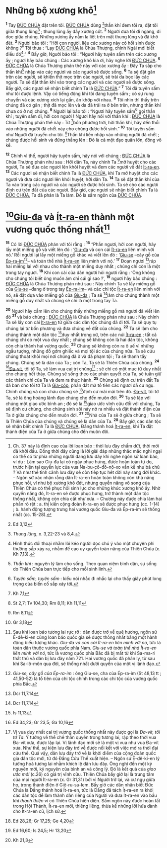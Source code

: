 # Những bộ xương khô[^1]
<sup><b>1</b></sup> Tay [ĐỨC CHÚA]() đặt trên tôi. [ĐỨC CHÚA]() dùng [^1*]thần khí đem tôi ra, đặt tôi giữa thung lũng[^2] ; thung lũng ấy đầy xương cốt. <sup><b>2</b></sup> Người đưa tôi đi ngang, đi dọc giữa chúng. Những xương ấy nằm la liệt trên mặt thung lũng và đã khô đét. <sup><b>3</b></sup> Người bảo tôi : “Hỡi con người, liệu các xương này có hồi sinh được không ?” Tôi thưa : “Lạy [ĐỨC CHÚA]() là Chúa Thượng, chính Ngài mới biết điều đó[^3].” <sup><b>4</b></sup> Bấy giờ, Người bảo tôi : “Ngươi hãy tuyên sấm trên các xương ấy ; ngươi hãy bảo chúng : Các xương khô kia ơi, hãy nghe lời [ĐỨC CHÚA](). <sup><b>5</b></sup> [ĐỨC CHÚA]() là Chúa Thượng phán thế này với các xương ấy : Đây Ta sắp cho thần khí[^4] nhập vào các ngươi và các ngươi sẽ được sống. <sup><b>6</b></sup> Ta sẽ đặt gân trên các ngươi, sẽ khiến thịt mọc trên các ngươi, sẽ trải da bọc lấy các ngươi. Ta sẽ đặt thần khí vào trong các ngươi và các ngươi sẽ được sống. Bấy giờ, các ngươi sẽ nhận biết chính Ta là [ĐỨC CHÚA]().” <sup><b>7</b></sup> Tôi đã tuyên sấm như tôi được lệnh. Vậy có tiếng động khi tôi đang tuyên sấm ; có sự rung chuyển và các xương xích lại gần, ăn khớp với nhau. <sup><b>8</b></sup> Tôi nhìn thì thấy trên chúng đã có gân ; thịt đã mọc lên và da đã trải ra ở bên trên, nhưng thần khí chưa có ở nơi chúng. <sup><b>9</b></sup> Người lại bảo tôi : “Ngươi hãy tuyên sấm[^5] gọi thần khí ; tuyên sấm đi, hỡi con người ! Ngươi hãy nói với thần khí : [ĐỨC CHÚA]() là Chúa Thượng phán thế này : Từ [^2*]bốn phương trời, hỡi thần khí, hãy đến thổi vào những người đã chết này cho chúng được hồi sinh.” <sup><b>10</b></sup> Tôi tuyên sấm như Người đã truyền cho tôi. [^3*]Thần khí liền nhập vào những người đã chết ; chúng được hồi sinh và đứng thẳng lên : Đó là cả một đạo quân lớn, đông vô kể.

<sup><b>12</b></sup> Chính vì thế, ngươi hãy tuyên sấm, hãy nói với chúng : [ĐỨC CHÚA]() là Chúa Thượng phán như sau : Hỡi dân Ta, này chính Ta [^4*]mở huyệt cho các ngươi, Ta sẽ đưa các ngươi lên khỏi huyệt và đem các ngươi về đất [Ít-ra-en](). <sup><b>13</b></sup> Các ngươi sẽ nhận biết chính Ta là [ĐỨC CHÚA](), khi Ta mở huyệt cho các ngươi và đưa các ngươi lên khỏi huyệt, hỡi dân Ta. <sup><b>14</b></sup> Ta sẽ đặt thần khí của Ta vào trong các ngươi và các ngươi sẽ được hồi sinh. Ta sẽ cho các ngươi định cư trên đất của các ngươi. Bấy giờ, các ngươi sẽ nhận biết chính Ta là [ĐỨC CHÚA](), Ta đã phán là Ta làm. Đó là sấm ngôn của [ĐỨC CHÚA]().


# [^5*][Giu-đa]() và [Ít-ra-en]() thành một vương quốc thống nhất[^7]
<sup><b>15</b></sup> Có lời [ĐỨC CHÚA]() phán với tôi rằng : <sup><b>16</b></sup> “Phần ngươi, hỡi con người, hãy lấy một miếng gỗ và viết lên đó : ‘[Giu-đa]() và con cái [Ít-ra-en]() liên minh với nó.’ Rồi ngươi lại lấy một miếng gỗ khác và viết lên đó : ‘[Giu-se]() –cây gỗ của [Ép-ra-im]()[^8]– và toàn thể nhà [Ít-ra-en]() liên minh với nó.’ <sup><b>17</b></sup> Đoạn ngươi [^6*]ráp hai miếng lại với nhau cho thành một miếng duy nhất ; chúng chỉ còn là một trong tay ngươi. <sup><b>18</b></sup> Khi con cái của dân ngươi hỏi ngươi rằng : ‘Ông không cho chúng tôi biết ông muốn ám chỉ cái gì sao ?’, <sup><b>19</b></sup> ngươi hãy bảo chúng : [ĐỨC CHÚA]() là Chúa Thượng phán như sau : Này chính Ta sẽ lấy miếng gỗ của [Giu-se]() –đang ở trong tay [Ép-ra-im]()– và các chi tộc [Ít-ra-en]() liên minh với nó, sẽ đặt dựa vào miếng gỗ của [Giu-đa]() ; Ta sẽ [^7*]làm cho chúng thành một miếng gỗ duy nhất và chúng sẽ chỉ là một trong tay Ta.

<sup><b>20</b></sup> Ngươi hãy cầm lên cho chúng thấy những miếng gỗ mà ngươi đã viết lên đó <sup><b>21</b></sup> và bảo chúng : [ĐỨC CHÚA]() là Chúa Thượng phán như sau : Này chính Ta sẽ lấy con cái [Ít-ra-en]() từ giữa các dân tộc chúng đã đi tới. Ta sẽ quy tụ chúng lại từ bốn phương và đưa chúng về đất của chúng. <sup><b>22</b></sup> Ta sẽ làm cho chúng thành một dân tộc [^8*]duy nhất trong xứ, trên các núi [Ít-ra-en]() ; tất cả chúng chỉ có một vua duy nhất ; chúng sẽ không còn là hai dân tộc, không còn chia thành hai vương quốc. <sup><b>23</b></sup> Chúng sẽ không còn ra ô uế vì những ngẫu tượng, những đồ gớm ghiếc và mọi tội ác của chúng nữa. Ta sẽ cứu chúng thoát khỏi mọi nơi chúng đã ở và đã phạm tội ; Ta sẽ thanh tẩy chúng. Chúng sẽ là dân của Ta ; còn Ta, Ta sẽ là Thiên Chúa của chúng. <sup><b>24</b></sup> [^9*][Đa-vít](), tôi tớ Ta, sẽ làm vua cai trị chúng[^9] ; sẽ chỉ có một mục tử duy nhất cho chúng hết thảy. Chúng sẽ sống theo các phán quyết của Ta, sẽ tuân giữ các thánh chỉ của Ta và đem ra thực hành. <sup><b>25</b></sup> Chúng sẽ định cư trên đất Ta đã ban cho tôi tớ Ta là [Gia-cóp](), phần đất mà tổ tiên các ngươi đã cư ngụ. Chính chúng và con cháu chúng sẽ [^10*]định cư mãi mãi trên đó. [Đa-vít](), tôi tớ Ta, sẽ là ông hoàng lãnh đạo chúng cho đến muôn đời. <sup><b>26</b></sup> Ta sẽ lập với chúng một giao ước bình an ; đó sẽ là [^11*]giao ước vĩnh cửu đối với chúng, Ta sẽ định cư chúng, cho chúng sinh sôi nảy nở ra nhiều và đặt thánh điện của Ta ở giữa chúng cho đến muôn đời. <sup><b>27</b></sup> [^12*]Nhà của Ta sẽ ở giữa chúng ; Ta sẽ là Thiên Chúa của chúng và chúng sẽ là dân của Ta. <sup><b>28</b></sup> Bấy giờ, các dân tộc sẽ nhận biết chính Ta là [ĐỨC CHÚA](), Đấng thánh hoá [Ít-ra-en](), khi Ta đặt thánh điện của Ta ở giữa chúng cho đến muôn đời.

[^1]: Ch. 37 này là đỉnh cao của lời loan báo : thời lưu đày chấm dứt, thời mới đã khởi đầu. Đồng thời đây cũng là lời giải đáp những thắc mắc nghi ngại có thể có từ phía những người đang lưu đày khi nghe ngôn sứ loan báo, ví dụ : Làm sao Giu-đa lại có ngày phục hưng, được hoàn toàn tự do, trước hiện tại quyền lực của vua Na-bu-cô-đô-nô-xo vẫn kể như bá chủ ? Và như thế tình cảnh lưu đày sẽ còn tiếp tục hết đời này sang đời khác. – Ngôn sứ xác nhận rằng dân Ít-ra-en hoàn toàn không còn khả năng phục hồi, ví như bộ xương khô đét, nhưng quyền năng vô song của Thiên Chúa có thể phục hồi sinh lực cho những khúc xương khô ấy. Nhờ quyền năng đó, Ít-ra-en sẽ được phục hưng, trở thành một dân tộc thống nhất, không còn chia cắt như xưa. – Chương này được chia làm hai phần rõ rệt : a. thị kiến cộng đoàn Ít-ra-en sẽ được phục hưng (cc. 1-14) ; b. hành động tượng trưng hai vương quốc Giu-đa và Ép-ra-im sẽ thống nhất (cc. 15-28).
[^2]: *Thung lũng*, x. 3,22-23 và 8,4.
[^3]: Hình thức đối thoại nhằm lôi kéo người đọc chú ý vào một chuyện phi thường sắp xảy ra, nhằm đề cao uy quyền toàn năng của Thiên Chúa (x. Kh 7,13).
[^4]: *Thần khí* : nguyên lý làm cho sống. Theo quan niệm bình dân, sự sống do Thiên Chúa ban trực tiếp cho mỗi sinh linh.
[^5]: *Tuyên sấm, tuyên sấm* : kiểu nói nhắc đi nhắc lại cho thấy giây phút long trọng của biến cố sắp xảy tới.
[^7]: Sau khi loan báo tương lai rực rỡ : dân được trở về quê hương, ngôn sứ Ê-dê-ki-en cũng loan báo quốc gia sẽ được thống nhất bằng một hành động biểu tượng khác. *Giu-đa và con cái Ít-ra-en liên minh với nó*, tức là toàn dân thuộc vương quốc phía Nam. *Giu-se và toàn thể nhà Ít-ra-en liên minh với nó*, tức là vương quốc phía Bắc đã bị mất từ khi Sa-ma-ri thất thủ và dân bị lưu đày năm 721. Hai vương quốc đã phân ly, từ sau khi Sa-lô-môn qua đời, sẽ thống nhất dưới quyền của một vị lãnh đạo.
[^8]: *Giu-se, cây gỗ của Ép-ra-im* : ông Giu-se, cha của Ép-ra-im (St 48,13 tt ; 41,50-52) là tổ tiên của chi tộc chính trong các chi tộc của vương quốc phía Bắc.
[^9]: Vị vua duy nhất cai trị vương quốc thống nhất này được gọi là *Đa-vít, tôi tớ Ta*. Ý tưởng về thể chế thần quyền trong tương lai, rập theo thời vua Đa-vít xưa, được lặp lại. Vị lãnh đạo mới sẽ là một vị vua như vua Đa-vít xưa. Như thế, sự kiện lưu đày trở về được nối kết với việc mở ra thời đại cứu thế. Quả vậy, dân lưu đày trở về là khởi điểm của cộng đoàn quốc gia dân tộc mới, từ đó Đấng Cứu Thế xuất hiện. – Ngôn sứ Ê-dê-ki-en lý tưởng hoá tương lai nhằm khích lệ dân lưu đày. Ông nghĩ đến một kỷ nguyên mới, kỷ nguyên của bình an và công lý. Đó là kết quả của *giao ước mới* (c.26) có giá trị vĩnh cửu. Thiên Chúa bấy giờ lại là trung tâm của mọi người Ít-ra-en (x. Gr 31,31) bởi vì Người trở lại, và cư ngụ giữa họ, trong thánh điện ở Giê-ru-sa-lem. Bấy giờ các dân nhận biết Đức Chúa là Đấng thánh hoá Ít-ra-en, tức là Đấng đã tách Ít-ra-en ra khỏi các dân tộc để làm thành dân riêng của Người và đưa Ít-ra-en vào bầu khí *thánh thiện* vì có Thiên Chúa hiện diện. Sấm ngôn này được hoàn tất trong Hội Thánh, Ít-ra-en mới, thiêng liêng, thừa kế những lời hứa dành cho Ít-ra-en cũ, lịch sử.
[^1*]: Ed 3,12
[^2*]: Kh 7,1
[^3*]: St 2,7; Tv 104,30; Rm 8,11; Kh 11,11
[^4*]: Rm 8,11
[^5*]: Gr 3,18
[^6*]: Dcr 11,7.14
[^7*]: Dcr 11,7.14
[^8*]: Is 11,13
[^9*]: Ed 34,23; Gr 23,5; Ga 10,16
[^10*]: Ed 28,26; Gr 17,25; Ge 4,20
[^11*]: Ed 16,60; Is 24,5; Hr 13,20
[^12*]: Kh 21,3